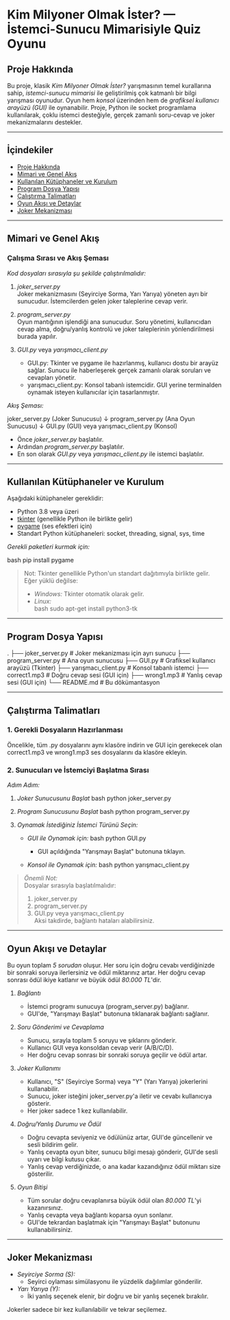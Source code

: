 # Kim Milyoner Olmak İster? — İstemci-Sunucu Mimarisiyle Quiz Oyunu

## Proje Hakkında

Bu proje, klasik *Kim Milyoner Olmak İster?* yarışmasının temel kurallarına sahip, *istemci-sunucu mimarisi* ile geliştirilmiş çok katmanlı bir bilgi yarışması oyunudur. Oyun hem *konsol* üzerinden hem de *grafiksel kullanıcı arayüzü (GUI)* ile oynanabilir. Proje, Python ile socket programlama kullanılarak, çoklu istemci desteğiyle, gerçek zamanlı soru-cevap ve joker mekanizmalarını destekler.

---

## İçindekiler

- [Proje Hakkında](#proje-hakkında)
- [Mimari ve Genel Akış](#mimari-ve-genel-akış)
- [Kullanılan Kütüphaneler ve Kurulum](#kullanılan-kütüphaneler-ve-kurulum)
- [Program Dosya Yapısı](#program-dosya-yapısı)
- [Çalıştırma Talimatları](#çalıştırma-talimatları)
- [Oyun Akışı ve Detaylar](#oyun-akışı-ve-detaylar)
- [Joker Mekanizması](#joker-mekanizması)

---

## Mimari ve Genel Akış

### Çalışma Sırası ve Akış Şeması

*Kod dosyaları sırasıyla şu şekilde çalıştırılmalıdır:*

1. *joker_server.py*  
   Joker mekanizmasını (Seyirciye Sorma, Yarı Yarıya) yöneten ayrı bir sunucudur. İstemcilerden gelen joker taleplerine cevap verir.

2. *program_server.py*  
   Oyun mantığının işlendiği ana sunucudur. Soru yönetimi, kullanıcıdan cevap alma, doğru/yanlış kontrolü ve joker taleplerinin yönlendirilmesi burada yapılır.

3. *GUI.py* veya *yarışmacı_client.py*  
   - GUI.py: Tkinter ve pygame ile hazırlanmış, kullanıcı dostu bir arayüz sağlar. Sunucu ile haberleşerek gerçek zamanlı olarak soruları ve cevapları yönetir.
   - yarışmacı_client.py: Konsol tabanlı istemcidir. GUI yerine terminalden oynamak isteyen kullanıcılar için tasarlanmıştır.

*Akış Şeması:*


joker_server.py (Joker Sunucusu)
             ↓
program_server.py (Ana Oyun Sunucusu)
             ↓
GUI.py (GUI) veya yarışmacı_client.py (Konsol)


- Önce *joker_server.py* başlatılır.
- Ardından *program_server.py* başlatılır.
- En son olarak *GUI.py* veya *yarışmacı_client.py* ile istemci başlatılır.

---

## Kullanılan Kütüphaneler ve Kurulum

Aşağıdaki kütüphaneler gereklidir:

- Python 3.8 veya üzeri
- [tkinter](https://docs.python.org/3/library/tkinter.html) (genellikle Python ile birlikte gelir)
- [pygame](https://www.pygame.org/) (ses efektleri için)
- Standart Python kütüphaneleri: socket, threading, signal, sys, time

*Gerekli paketleri kurmak için:*

bash
pip install pygame


> Not: Tkinter genellikle Python'un standart dağıtımıyla birlikte gelir. Eğer yüklü değilse:
> - *Windows:* Tkinter otomatik olarak gelir.
> - *Linux:*  
>   bash
>   sudo apt-get install python3-tk
>   

---

## Program Dosya Yapısı


.
├── joker_server.py        # Joker mekanizması için ayrı sunucu
├── program_server.py      # Ana oyun sunucusu
├── GUI.py                 # Grafiksel kullanıcı arayüzü (Tkinter)
├── yarışmacı_client.py    # Konsol tabanlı istemci
├── correct1.mp3           # Doğru cevap sesi (GUI için)
├── wrong1.mp3             # Yanlış cevap sesi (GUI için)
└── README.md              # Bu dökümantasyon


---

## Çalıştırma Talimatları

### 1. Gerekli Dosyaların Hazırlanması

Öncelikle, tüm .py dosyalarını aynı klasöre indirin ve GUI için gerekecek olan correct1.mp3 ve wrong1.mp3 ses dosyalarını da klasöre ekleyin.

### 2. Sunucuları ve İstemciyi Başlatma Sırası

*Adım Adım:*

1. *Joker Sunucusunu Başlat*
   bash
   python joker_server.py
   

2. *Program Sunucusunu Başlat*
   bash
   python program_server.py
   

3. *Oynamak İstediğiniz İstemci Türünü Seçin:*
   - *GUI ile Oynamak için:*
     bash
     python GUI.py
     
     - GUI açıldığında "Yarışmayı Başlat" butonuna tıklayın.
   - *Konsol ile Oynamak için:*
     bash
     python yarışmacı_client.py
     

> *Önemli Not:*  
> Dosyalar sırasıyla başlatılmalıdır:  
> 1. joker_server.py  
> 2. program_server.py  
> 3. GUI.py veya yarışmacı_client.py  
> Aksi takdirde, bağlantı hataları alabilirsiniz.

---

## Oyun Akışı ve Detaylar

Bu oyun toplam *5 sorudan* oluşur. Her soru için doğru cevabı verdiğinizde bir sonraki soruya ilerlersiniz ve ödül miktarınız artar. Her doğru cevap sonrası ödül ikiye katlanır ve büyük ödül *80.000 TL*'dir.

1. *Bağlantı*
   - İstemci programı sunucuya (program_server.py) bağlanır.
   - GUI'de, "Yarışmayı Başlat" butonuna tıklanarak bağlantı sağlanır.

2. *Soru Gönderimi ve Cevaplama*
   - Sunucu, sırayla toplam 5 soruyu ve şıklarını gönderir.
   - Kullanıcı GUI veya konsoldan cevap verir (A/B/C/D).
   - Her doğru cevap sonrası bir sonraki soruya geçilir ve ödül artar.

3. *Joker Kullanımı*
   - Kullanıcı, "S" (Seyirciye Sorma) veya "Y" (Yarı Yarıya) jokerlerini kullanabilir.
   - Sunucu, joker isteğini joker_server.py'a iletir ve cevabı kullanıcıya gösterir.
   - Her joker sadece 1 kez kullanılabilir.

4. *Doğru/Yanlış Durumu ve Ödül*
   - Doğru cevapta seviyeniz ve ödülünüz artar, GUI'de güncellenir ve sesli bildirim gelir.
   - Yanlış cevapta oyun biter, sunucu bilgi mesajı gönderir, GUI'de sesli uyarı ve bilgi kutusu çıkar.
   - Yanlış cevap verdiğinizde, o ana kadar kazandığınız ödül miktarı size gösterilir.

5. *Oyun Bitişi*
   - Tüm sorular doğru cevaplanırsa büyük ödül olan *80.000 TL*'yi kazanırsınız.
   - Yanlış cevapta veya bağlantı koparsa oyun sonlanır.
   - GUI'de tekrardan başlatmak için "Yarışmayı Başlat" butonunu kullanabilirsiniz.

---

## Joker Mekanizması

- *Seyirciye Sorma (S):*
  - Seyirci oylaması simülasyonu ile yüzdelik dağılımlar gönderilir.
- *Yarı Yarıya (Y):*
  - İki yanlış seçenek elenir, bir doğru ve bir yanlış seçenek bırakılır.

Jokerler sadece bir kez kullanılabilir ve tekrar seçilemez.
